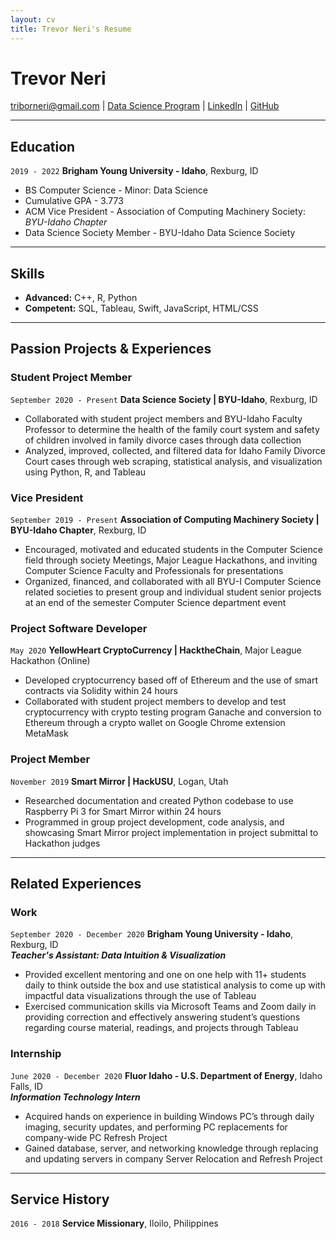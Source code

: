 ```yaml
---
layout: cv
title: Trevor Neri's Resume
---
```


# Trevor Neri

<div id="webaddress">
<a href="triborneri@gmail.com">triborneri@gmail.com</a>
| <a href="https://byuidatascience.github.io/development.html">Data Science Program</a>
| <a href="www.linkedin.com/in/trevorneri">LinkedIn</a>
| <a href="https://github.com/TNeri1">GitHub</a>
</div>


<!-- https://www.monique.tech/the-art-of-markdown -->

- - -

## Education

`2019 - 2022`
__Brigham Young University - Idaho__, Rexburg, ID

- BS Computer Science - Minor: Data Science
- Cumulative GPA - 3.773
- ACM Vice President - Association of Computing Machinery Society: *BYU-Idaho Chapter*
- Data Science Society Member - BYU-Idaho Data Science Society

- - -

## Skills 

* __Advanced:__ C++, R, Python 
* __Competent:__ SQL, Tableau, Swift, JavaScript, HTML/CSS

- - -

## Passion Projects & Experiences

### Student Project Member

`September 2020 - Present`
__Data Science Society | BYU-Idaho__, Rexburg, ID


- Collaborated with student project members and BYU-Idaho Faculty Professor to determine the health of the family court system and safety of children involved in family divorce cases through data collection 
- Analyzed, improved, collected, and filtered data for Idaho Family Divorce Court cases through web scraping, statistical analysis, and visualization using Python, R, and Tableau

### Vice President

`September 2019 - Present`
__Association of Computing Machinery Society | BYU-Idaho Chapter__, Rexburg, ID

- Encouraged, motivated and educated students in the Computer Science field through society Meetings, Major League Hackathons, and inviting Computer Science Faculty and Professionals for presentations
- Organized, financed, and collaborated with all BYU-I Computer Science related societies to present group and individual student senior projects at an end of the semester Computer Science department event

### Project Software Developer

`May 2020`
__YellowHeart CryptoCurrency | HacktheChain__, Major League Hackathon (Online)

- Developed cryptocurrency based off of Ethereum and the use of smart contracts via Solidity within 24 hours
- Collaborated with student project members to develop and test cryptocurrency with crypto testing program Ganache and conversion to Ethereum through a crypto wallet on Google Chrome extension MetaMask

### Project Member

`November 2019`
__Smart Mirror | HackUSU__, Logan, Utah

- Researched documentation and created Python codebase to use Raspberry Pi 3 for Smart Mirror within 24 hours
- Programmed in group project development, code analysis, and showcasing Smart Mirror project implementation in project submittal to Hackathon judges 

- - -

## Related Experiences

### Work

`September 2020 - December 2020`
__Brigham Young University - Idaho__, Rexburg, ID
<br>
___Teacher's Assistant: Data Intuition & Visualization___

- Provided excellent mentoring and one on one help with 11+ students daily to think outside the box and use statistical analysis to come up with impactful data visualizations through the use of Tableau
- Exercised communication skills via Microsoft Teams and Zoom daily in providing correction and effectively answering student’s questions regarding course material, readings, and projects through Tableau


### Internship

`June 2020 - December 2020`
__Fluor Idaho - U.S. Department of Energy__, Idaho Falls, ID
<br>
___Information Technology Intern___

- Acquired hands on experience in building Windows PC’s through daily imaging, security updates, and performing PC replacements for company-wide PC Refresh Project
- Gained database, server, and networking knowledge through replacing and updating servers in company Server Relocation and Refresh Project

- - -

## Service History

`2016 - 2018`
__Service Missionary__, Iloilo, Philippines



<!-- ### Footer

Last updated: Dec 2020 -->


